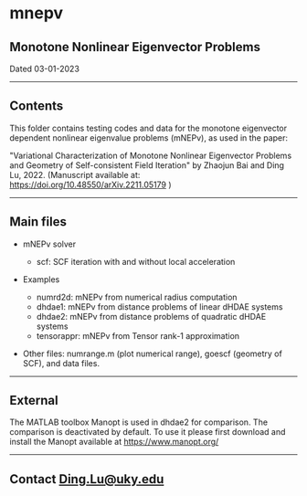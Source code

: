 # mnepv
Monotone Nonlinear Eigenvector Problems
-----
Dated 		03-01-2023


--------
Contents
--------
This folder contains testing codes and data for the monotone eigenvector
dependent nonlinear eigenvalue problems (mNEPv), as used in the paper:

"Variational Characterization of Monotone Nonlinear Eigenvector Problems
and Geometry of Self-consistent Field Iteration"
by Zhaojun Bai and Ding Lu, 2022.
(Manuscript available at: https://doi.org/10.48550/arXiv.2211.05179 )



----------
Main files
----------
- mNEPv solver
  - scf:			SCF iteration with and without local acceleration

- Examples 
  - numrd2d:  	mNEPv from numerical radius computation  
  - dhdae1: 		mNEPv from distance problems of linear dHDAE systems
  - dhdae2:		mNEPv from distance problems of quadratic dHDAE systems
  - tensorappr:  	mNEPv from Tensor rank-1 approximation

- Other files: numrange.m (plot numerical range), goescf (geometry of SCF), and data files.


--------
External
--------
The MATLAB toolbox Manopt is used in dhdae2 for comparison. The
comparison is deactivated by default. To use it please first download
and install the Manopt available at https://www.manopt.org/


--------
Contact 	Ding.Lu@uky.edu  
--------

